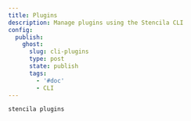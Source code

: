 ```yaml
---
title: Plugins
description: Manage plugins using the Stencila CLI
config:
  publish:
    ghost:
      slug: cli-plugins
      type: post
      state: publish
      tags:
        - '#doc'
        - CLI
---
```


```sh
stencila plugins
```
